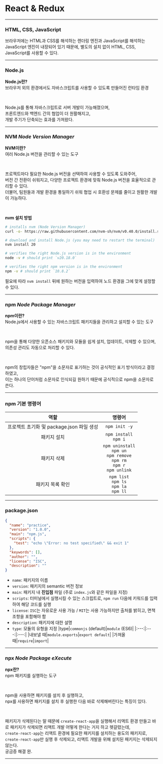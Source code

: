 # **React & Redux**

---

### **HTML, CSS, JavaScript**

브라우저에는 HTML과 CSS를 해석하는 렌더링 엔진과 JavaScript를 해석하는 JavaScript 엔진이 내장되어 있기 때문에, 별도의 설치 없이 HTML, CSS, JavaScript를 사용할 수 있다.

---

### **Node.js**

**Node.js란?**  
브라우저 외의 환경에서도 자바스크립트를 사용할 수 있도록 만들어진 런타임 환경

<br>

Node.js를 통해 자바스크립트로 서버 개발이 가능해졌으며,  
프론트엔드와 백엔드 간의 협업이 더 원활해지고,  
개발 주기가 단축되는 효과를 가져왔다.

---

### **NVM _Node Version Manager_**

**NVM이란?**  
여러 Node.js 버전을 관리할 수 있는 도구

<br>

프로젝트마다 필요한 Node.js 버전을 선택하여 사용할 수 있도록 도와주어,  
버전 간 전환이 쉬워지고, 다양한 프로젝트 환경에 맞춰 Node.js 버전을 효율적으로 관리할 수 있다.  
더불어, 팀원들과 개발 환경을 통일하기 쉬워 협업 시 호환성 문제를 줄이고 원활한 개발이 가능하다.

<br>

**nvm 설치 방법**

```bash
# installs nvm (Node Version Manager)
curl -o- https://raw.githubusercontent.com/nvm-sh/nvm/v0.40.0/install.sh | bash

# download and install Node.js (you may need to restart the terminal)
nvm install 20

# verifies the right Node.js version is in the environment
node -v # should print `v20.18.0`

# verifies the right npm version is in the environment
npm -v # should print `10.8.2`
```

필요에 따라 `nvm install` 뒤에 원하는 버전을 입력하여 노드 환경을 그에 맞게 설정할 수 있다.

---

### **npm _Node Package Manager_**

**npm이란?**  
Node.js에서 사용할 수 있는 자바스크립트 패키지들을 관리하고 설치할 수 있는 도구

<br>

npm을 통해 다양한 오픈소스 패키지와 모듈을 쉽게 설치, 업데이트, 삭제할 수 있으며, 의존성 관리도 자동으로 처리할 수 있다.

<br>

npm의 창립자들은 "npm"을 소문자로 표기하는 것이 공식적인 표기 방식이라고 결정하였고,  
이는 하나의 단어처럼 소문자로 인식되길 원하기 때문에 공식적으로 npm을 소문자로 쓴다.

---

### **npm 기본 명령어**

|                   역할                    |                                            명령어                                            |
| :---------------------------------------: | :------------------------------------------------------------------------------------------: |
| 프로젝트 초기화 및 package.json 파일 생성 |                                        `npm init -y`                                         |
|                패키지 설치                |                                  `npm install` <br> `npm i`                                  |
|                패키지 삭제                | `npm uninstall` <br> `npm un` <br> `npm remove` <br> `npm rm` <br> `npm r` <br> `npm unlink` |
|             패키지 목록 확인              |                     `npm list` <br> `npm ls` <br> `npm la` <br> `npm ll`                     |

---

### **package.json**

```json
{
  "name": "practice",
  "version": "1.0.0",
  "main": "npm.js",
  "scripts": {
    "test": "echo \"Error: no test specified\" && exit 1"
  },
  "keywords": [],
  "author": "",
  "license": "ISC",
  "description": ""
}
```

- `name`: 패키지의 이름
- `version`: 패키지의 semantic 버전 정보
- `main`: 패키지 내 **진입점** 파일 (주로 `index.js`와 같은 파일을 지정)
- `scripts`: 터미널에서 실행시킬 수 있는 스크립트로, `npm run` 다음에 키워드를 입력하여 해당 코드를 실행
- `license`: `ISC`는 자유로운 사용 가능 / `MIT`는 사용 가능하지만 출처를 밝히고, 면책 조항을 포함해야 함
- `description`: 패키지에 대한 설명
- `type`: 모듈의 유형을 지정
  |type|`commonjs` (default)|`module` (ES6)|
  |:---:|:---:|:---:|
  |내보낼 때|`module.exports`|`export default`|
  |가져올 때|`require`|`import`|

---

### **npx _Node Package eXecute_**

**npx란?**  
npm 패키지를 실행하는 도구

<br>

npm을 사용하면 패키지를 설치 후 실행하고,  
npx를 사용하면 패키지를 설치 후 실행한 다음 바로 삭제해버린다는 특징이 있다.

<br>

패키지가 삭제된다는 말 때문에 `create-react-app`을 실행해서 리액트 환경 만들고 바로 패키지가 삭제되면 리액트 개발 어떻게 한다는 거지 하고 헷갈렸는데,  
`create-react-app`는 리액트 환경에 필요한 패키지를 설치하는 용도의 패키지로,  
`create-react-app`만 실행 후 삭제되고, 리액트 개발을 위해 설치된 패키지는 삭제되지 않는다.  
궁금증 해결 완.

---
